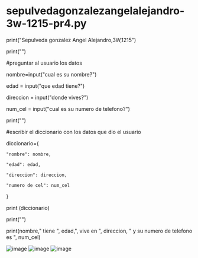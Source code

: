 # sepulvedagonzalezangelalejandro-3w-1215-pr4.py

print("Sepulveda gonzalez Angel Alejandro,3W,1215")

print("")

#preguntar al usuario  los datos

nombre=input("cual es su nombre?")

edad = input("que edad tiene?")

direccion = input("donde vives?")

num_cel = input("cual es su numero de telefono?")

print("")

#escribir el diccionario con los datos que dio el usuario

diccionario={

    "nombre": nombre,
    
    "edad": edad,
    
    "direccion": direccion,
    
    "numero de cel": num_cel
}

print (diccionario)

print("")

print(nombre," tiene ", edad,", vive en ", direccion, " y su numero de telefono es ", num_cel)

![image](https://github.com/user-attachments/assets/ce31ff87-0000-4476-bdcf-5c5fe52b852b)
![image](https://github.com/user-attachments/assets/bec29a3e-4ccf-423b-9b51-f569785ef90b)
![image](https://github.com/user-attachments/assets/0d21b92b-e2eb-40ca-9089-984165920591)
